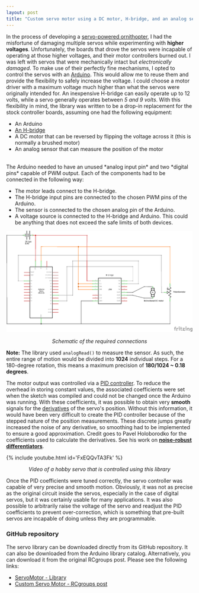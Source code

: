 ```yaml
---
layout: post
title: "Custom servo motor using a DC motor, H-bridge, and an analog sensor"
---
```


In the process of developing a [servo-powered ornithopter](/projects/ornithopters/2019/02/08/servo_ornithopter.html), I had the misfortune of damaging multiple servos while experimenting with **higher voltages**. Unfortunately, the boards that drove the servos were incapable of operating at those higher voltages, and their motor controllers burned out. I was left with servos that were mechanically intact but *electronically damaged*. To make use of their perfectly fine mechanisms, I opted to control the servos with an [Arduino](https://www.arduino.cc/). This would allow me to reuse them and provide the flexibility to safely increase the voltage. I could choose a motor driver with a maximum voltage much higher than what the servos were originally intended for. An inexpensive H-bridge can easily operate up to 12 volts, while a servo generally operates between *5 and 9 volts*. With this flexibility in mind, the library was written to be a drop-in replacement for the stock controller boards, assuming one had the following equipment:

- An Arduino
- [An H-bridge](https://en.wikipedia.org/wiki/H-bridge)
- A DC motor that can be reversed by flipping the voltage across it (this is normally a brushed motor)
- An analog sensor that can measure the position of the motor

<br>
The Arduino needed to have an unused *analog input pin* and two *digital pins* capable of PWM output. Each of the components had to be connected in the following way:

- The motor leads connect to the H-bridge.
- The H-bridge input pins are connected to the chosen PWM pins of the Arduino.
- The sensor is connected to the chosen analog pin of the Arduino.
- A voltage source is connected to the H-bridge and Arduino. This could be anything that does not exceed the safe limits of both devices.

![image](https://raw.githubusercontent.com/RCmags/ServoMotor/master/DIY_servo_schem.png)
<p align="center"><i>Schematic of the required connections</i></p>

**Note:** The library used `analogRead()` to measure the sensor. As such, the entire range of motion would be divided into **1024** individual steps. For a 180-degree rotation, this means a maximum precision of **180/1024 ~ 0.18 degrees**.

The motor output was controlled via a [PID controller](https://en.wikipedia.org/wiki/Proportional%E2%80%93integral%E2%80%93derivative_controller). To reduce the overhead in storing constant values, the associated coefficients were set when the sketch was compiled and could not be changed once the Arduino was running. With these coefficients, it was possible to obtain very **smooth** signals for the [derivatives](https://en.wikipedia.org/wiki/Derivative) of the servo's position. Without this information, it would have been very difficult to create the PID controller because of the stepped nature of the position measurements. These discrete jumps greatly increased the noise of any derivative, so smoothing had to be implemented to ensure a good approximation. Credit goes to Pavel Holoborodko for the coefficients used to calculate the derivatives. See his work on **[noise-robust differentiators](http://www.holoborodko.com/pavel/numerical-methods/numerical-derivative/smooth-low-noise-differentiators/)**.

{% include youtube.html id='FxEQQvTA3Fk' %}
<p align="center"><i>Video of a hobby servo that is controlled using this library</i></p>

Once the PID coefficients were tuned correctly, the servo controller was capable of very precise and smooth motion. Obviously, it was not as precise as the original circuit inside the servos, especially in the case of digital servos, but it was certainly usable for many applications. It was also possible to arbitrarily raise the voltage of the servo and readjust the PID coefficients to prevent over-correction, which is something that pre-built servos are incapable of doing unless they are programmable.

### GitHub repository
The servo library can be downloaded directly from its GitHub repository. It can also be downloaded from the Arduino library catalog. Alternatively, you can download it from the original RCgroups post. Please see the following links:

- [ServoMotor - Library](https://github.com/RCmags/ServoMotor)
- [Custom Servo Motor - RCgroups post](https://www.rcgroups.com/forums/showpost.php?p=43079349&postcount=164)
